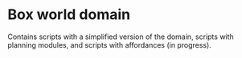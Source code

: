 # Box world domain

Contains scripts with a simplified version of the domain, scripts with planning modules, and scripts with affordances (in progress). 

